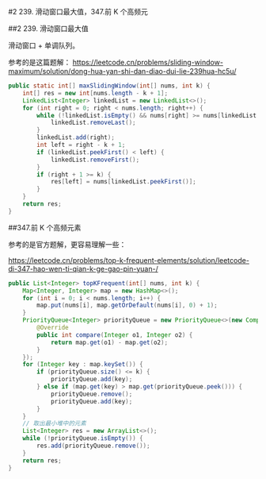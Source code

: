 #2 239. 滑动窗口最大值，347.前 K 个高频元

##2 239. 滑动窗口最大值

滑动窗口 + 单调队列。

参考的是这篇题解：
https://leetcode.cn/problems/sliding-window-maximum/solution/dong-hua-yan-shi-dan-diao-dui-lie-239hua-hc5u/

```java
public static int[] maxSlidingWindow(int[] nums, int k) {
    int[] res = new int[nums.length - k + 1];
    LinkedList<Integer> linkedList = new LinkedList<>();
    for (int right = 0; right < nums.length; right++) {
        while (!linkedList.isEmpty() && nums[right] >= nums[linkedList.peekLast()]) {
            linkedList.removeLast();
        }
        linkedList.add(right);
        int left = right - k + 1;
        if (linkedList.peekFirst() < left) {
            linkedList.removeFirst();
        }
        if (right + 1 >= k) {
            res[left] = nums[linkedList.peekFirst()];
        }
    }
    return res;
}

```
##347.前 K 个高频元素

参考的是官方题解，更容易理解一些：

https://leetcode.cn/problems/top-k-frequent-elements/solution/leetcode-di-347-hao-wen-ti-qian-k-ge-gao-pin-yuan-/

```java
public List<Integer> topKFrequent(int[] nums, int k) {
    Map<Integer, Integer> map = new HashMap<>();
    for (int i = 0; i < nums.length; i++) {
        map.put(nums[i], map.getOrDefault(nums[i], 0) + 1);
    }
    PriorityQueue<Integer> priorityQueue = new PriorityQueue<>(new Comparator<Integer>() {
        @Override
        public int compare(Integer o1, Integer o2) {
            return map.get(o1) - map.get(o2);
        }
    });
    for (Integer key : map.keySet()) {
        if (priorityQueue.size() <= k) {
            priorityQueue.add(key);
        } else if (map.get(key) > map.get(priorityQueue.peek())) {
            priorityQueue.remove();
            priorityQueue.add(key);
        }
    }
    // 取出最小堆中的元素
    List<Integer> res = new ArrayList<>();
    while (!priorityQueue.isEmpty()) {
        res.add(priorityQueue.remove());
    }
    return res;
}

```

